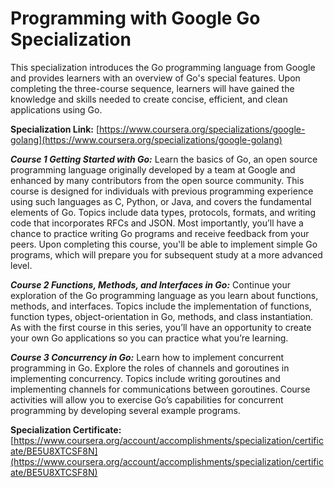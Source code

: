 
# Programming with Google Go Specialization

This specialization introduces the Go programming language from Google and provides learners with an overview of Go's special features. Upon completing the three-course sequence, learners will have gained the knowledge and skills needed to create concise, efficient, and clean applications using Go.

**Specialization Link:** [https://www.coursera.org/specializations/google-golang](https://www.coursera.org/specializations/google-golang)

***Course 1 Getting Started with Go:***
Learn the basics of Go, an open source programming language originally developed by a team at Google and enhanced by many contributors from the open source community. This course is designed for individuals with previous programming experience using such languages as C, Python, or Java, and covers the fundamental elements of Go. Topics include data types, protocols, formats, and writing code that incorporates RFCs and JSON. Most importantly, you’ll have a chance to practice writing Go programs and receive feedback from your peers. Upon completing this course, you'll be able to implement simple Go programs, which will prepare you for subsequent study at a more advanced level.

***Course 2 Functions, Methods, and Interfaces in Go:***
Continue your exploration of the Go programming language as you learn about functions, methods, and interfaces. Topics include the implementation of functions, function types, object-orientation in Go, methods, and class instantiation. As with the first course in this series, you’ll have an opportunity to create your own Go applications so you can practice what you’re learning.

***Course 3 Concurrency in Go:***
Learn how to implement concurrent programming in Go. Explore the roles of channels and goroutines in implementing concurrency. Topics include writing goroutines and implementing channels for communications between goroutines. Course activities will allow you to exercise Go’s capabilities for concurrent programming by developing several example programs.

**Specialization Certificate:**
[https://www.coursera.org/account/accomplishments/specialization/certificate/BE5U8XTCSF8N](https://www.coursera.org/account/accomplishments/specialization/certificate/BE5U8XTCSF8N)